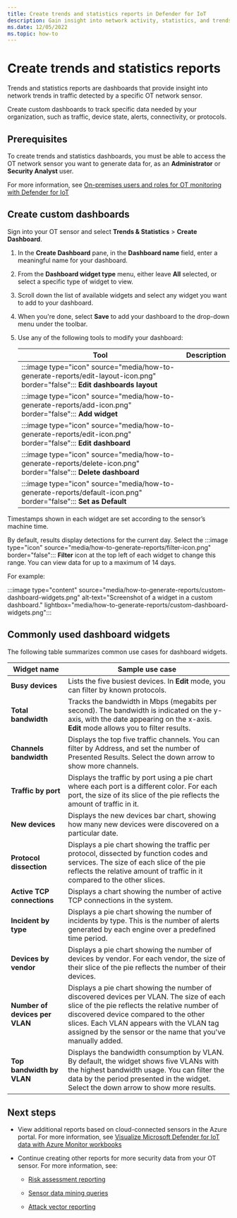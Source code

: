 ```yaml
---
title: Create trends and statistics reports in Defender for IoT
description: Gain insight into network activity, statistics, and trends by using Defender for IoT Trends and Statistics widgets.
ms.date: 12/05/2022
ms.topic: how-to
---
```


# Create trends and statistics reports

Trends and statistics reports are dashboards that provide insight into network trends in traffic detected by a specific OT network sensor.

Create custom dashboards to track specific data needed by your organization, such as traffic, device state, alerts, connectivity, or protocols.

## Prerequisites

To create trends and statistics dashboards, you must be able to access the OT network sensor you want to generate data for, as an **Administrator** or **Security Analyst** user.

For more information, see [On-premises users and roles for OT monitoring with Defender for IoT](roles-on-premises.md)

## Create custom dashboards

Sign into your OT sensor and select **Trends & Statistics** > **Create Dashboard**.

1. In the **Create Dashboard** pane, in the **Dashboard name** field, enter a meaningful name for your dashboard.

1. From the **Dashboard widget type** menu, either leave **All** selected, or select a specific type of widget to view.

1. Scroll down the list of available widgets and select any widget you want to add to your dashboard.

1. When you're done, select **Save** to add your dashboard to the drop-down menu under the toolbar.

1. Use any of the following tools to modify your dashboard:

    | Tool | Description |
    |---------|---------|
    | :::image type="icon" source="media/how-to-generate-reports/edit-layout-icon.png" border="false"::: **Edit dashboards layout** |         |
    | :::image type="icon" source="media/how-to-generate-reports/add-icon.png" border="false"::: **Add widget** |         |
    | :::image type="icon" source="media/how-to-generate-reports/edit-icon.png" border="false"::: **Edit dashboard** |         |
    | :::image type="icon" source="media/how-to-generate-reports/delete-icon.png" border="false"::: **Delete dashboard** |         |
    | :::image type="icon" source="media/how-to-generate-reports/default-icon.png" border="false"::: **Set as Default** |         |

Timestamps shown in each widget are set according to the sensor’s machine time.

By default, results display detections for the current day. Select the :::image type="icon" source="media/how-to-generate-reports/filter-icon.png" border="false"::: **Filter** icon at the top left of each widget to change this range. You can view data for up to a maximum of 14 days.

For example:

:::image type="content" source="media/how-to-generate-reports/custom-dashboard-widgets.png" alt-text="Screenshot of a widget in a custom dashboard." lightbox="media/how-to-generate-reports/custom-dashboard-widgets.png":::

## Commonly used dashboard widgets

The following table summarizes common use cases for dashboard widgets.

| Widget name | Sample use case |
| --- | --- |
| **Busy devices** | Lists the five busiest devices. In **Edit** mode, you can filter by known protocols. |
| **Total bandwidth** | Tracks the bandwidth in Mbps (megabits per second). The bandwidth is indicated on the y-axis, with the date appearing on the x-axis. **Edit** mode allows you to filter results. |
| **Channels bandwidth** | Displays the top five traffic channels. You can filter by Address, and set the number of Presented Results. Select the down arrow to show more channels. |
| **Traffic by port** | Displays the traffic by port using a pie chart where each port is a different color. For each port, the size of its slice of the pie reflects the amount of traffic in it. |
| **New devices** | Displays the new devices bar chart, showing how many new devices were discovered on a particular date. |
| **Protocol dissection** | Displays a pie chart showing the traffic per protocol, dissected by function codes and services. The size of each slice of the pie reflects the relative amount of traffic in it compared to the other slices. |
| **Active TCP connections** | Displays a chart showing the number of active TCP connections in the system. |
| **Incident by type** | Displays a pie chart showing the number of incidents by type. This is the number of alerts generated by each engine over a predefined time period. |
| **Devices by vendor** | Displays a pie chart showing the number of devices by vendor. For each vendor, the size of their slice of the pie reflects the number of their devices. |
| **Number of devices per VLAN** | Displays a pie chart showing the number of discovered devices per VLAN. The size of each slice of the pie reflects the relative number of discovered device compared to the other slices. Each VLAN appears with the VLAN tag assigned by the sensor or the name that you've manually added. |
| **Top bandwidth by VLAN** | Displays the bandwidth consumption by VLAN. By default, the widget shows five VLANs with the highest bandwidth usage. You can filter the data by the period presented in the widget. Select the down arrow to show more results. |

## Next steps

- View additional reports based on cloud-connected sensors in the Azure portal. For more information, see [Visualize Microsoft Defender for IoT data with Azure Monitor workbooks](workbooks.md)

- Continue creating other reports for more security data from your OT sensor. For more information, see:

    - [Risk assessment reporting](how-to-create-risk-assessment-reports.md)
    
    - [Sensor data mining queries](how-to-create-data-mining-queries.md)
    
    - [Attack vector reporting](how-to-create-attack-vector-reports.md)
